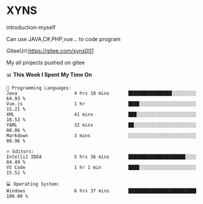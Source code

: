 # XYNS
introduction-myself

Can use JAVA,C#,PHP,vue... to code program

GiteeUrl:https://gitee.com/xyns001

My all projects pushed on gitee

<!--START_SECTION:waka-->
📊 **This Week I Spent My Time On** 

```text
💬 Programming Languages: 
Java                     4 hrs 18 mins       ████████████████░░░░░░░░░   64.93 % 
Vue.js                   1 hr                ████░░░░░░░░░░░░░░░░░░░░░   15.21 % 
XML                      41 mins             ███░░░░░░░░░░░░░░░░░░░░░░   10.53 % 
YAML                     32 mins             ██░░░░░░░░░░░░░░░░░░░░░░░   08.06 % 
Markdown                 3 mins              ░░░░░░░░░░░░░░░░░░░░░░░░░   00.96 % 

🔥 Editors: 
IntelliJ IDEA            5 hrs 36 mins       █████████████████████░░░░   84.49 % 
VS Code                  1 hr 1 min          ████░░░░░░░░░░░░░░░░░░░░░   15.51 % 

💻 Operating System: 
Windows                  6 hrs 37 mins       █████████████████████████   100.00 % 
```


<!--END_SECTION:waka-->
